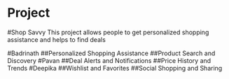 # Project
#Shop Savvy
This project allows people to get personalized shopping assistance and helps to find deals

#Badrinath
##Personalized Shopping Assistance
##Product Search and Discovery
#Pavan
##Deal Alerts and Notifications
##Price History and Trends
#Deepika
##Wishlist and Favorites
##Social Shopping and Sharing
